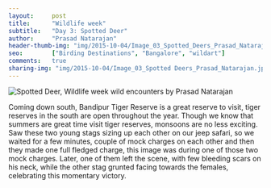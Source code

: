 ```yaml
---
layout:     post
title:      "Wildlife week"
subtitle:   "Day 3: Spotted Deer"
author:     "Prasad Natarajan"
header-thumb-img: "img/2015-10-04/Image_03_Spotted_Deers_Prasad_Natarajan_thumb.jpg"
seo: 		["Birding Destinations", "Bangalore", "wildart"]
comments:   true
sharing-img: "img/2015-10-04/Image_03_Spotted Deers_Prasad_Natarajan.jpg"
---
```



<img src="{{ site.baseurl }}/img/2015-10-04/Image_03_Spotted_Deers_Prasad_Natarajan.jpg" alt="Spotted Deer, Wildlife week wild encounters by Prasad Natarajan">

<p>
Coming down south, Bandipur Tiger Reserve is a great reserve to visit, tiger reserves in the south are open throughout the year. Though we know that summers are great time visit tiger reserves, monsoons are no less exciting. Saw these two young stags sizing up each other on our jeep safari, so we waited for a few minutes, couple of mock charges on each other and then they made one full fledged charge, this image was during one of those two mock charges. Later, one of them left the scene, with few bleeding scars on his neck, while the other stag grunted facing towards the females, celebrating this momentary victory.
</p>
